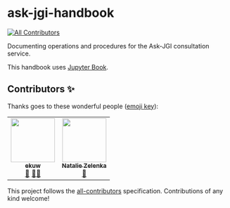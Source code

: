 # ask-jgi-handbook
<!-- ALL-CONTRIBUTORS-BADGE:START - Do not remove or modify this section -->
[![All Contributors](https://img.shields.io/badge/all_contributors-2-orange.svg?style=flat-square)](#contributors-)
<!-- ALL-CONTRIBUTORS-BADGE:END -->
Documenting operations and procedures for the Ask-JGI consultation service.

This handbook uses [Jupyter Book](http://jupyterbook.org/).

## Contributors ✨

Thanks goes to these wonderful people ([emoji key](https://allcontributors.org/docs/en/emoji-key)):

<!-- ALL-CONTRIBUTORS-LIST:START - Do not remove or modify this section -->
<!-- prettier-ignore-start -->
<!-- markdownlint-disable -->
<table>
  <tr>
    <td align="center"><a href="https://github.com/ekuw"><img src="https://avatars.githubusercontent.com/u/76116294?v=4?s=100" width="100px;" alt=""/><br /><sub><b>ekuw</b></sub></a><br /><a href="https://github.com/Jean-Golding-Institute/ask-jgi-handbook/commits?author=ekuw" title="Documentation">📖</a> <a href="#mentoring-ekuw" title="Mentoring">🧑‍🏫</a></td>
    <td align="center"><a href="https://github.com/NatalieZelenka"><img src="https://avatars.githubusercontent.com/u/17617308?v=4?s=100" width="100px;" alt=""/><br /><sub><b>Natalie Zelenka</b></sub></a><br /><a href="#ideas-NatalieZelenka" title="Ideas, Planning, & Feedback">🤔</a></td>
  </tr>
</table>

<!-- markdownlint-restore -->
<!-- prettier-ignore-end -->

<!-- ALL-CONTRIBUTORS-LIST:END -->

This project follows the [all-contributors](https://github.com/all-contributors/all-contributors) specification. Contributions of any kind welcome!